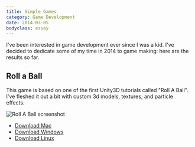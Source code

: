```yaml
---
title: Simple Games
category: Game Development
date: 2014-03-05
bodyclass: essay
---
```


I've been interested in game development ever since I was a kid. I've decided to dedicate some of my time in 2014 to game making: here are the results so far.

## Roll a Ball

This game is based on one of the first Unity3D tutorials called "Roll A Ball". I've fleshed it out a bit with custom 3d models, textures, and particle effects.

<img src="../assets/images/rollaball-80q.jpg" alt="Roll A Ball screenshot" />

* [Download Mac](http://files.nylira.com/games/nylira-rollaball-mac.zip)
* [Download Windows](http://files.nylira.com/games/nylira-rollaball-win.zip)
* [Download Linux](http://files.nylira.com/games/nylira-rollaball-linux.zip)

